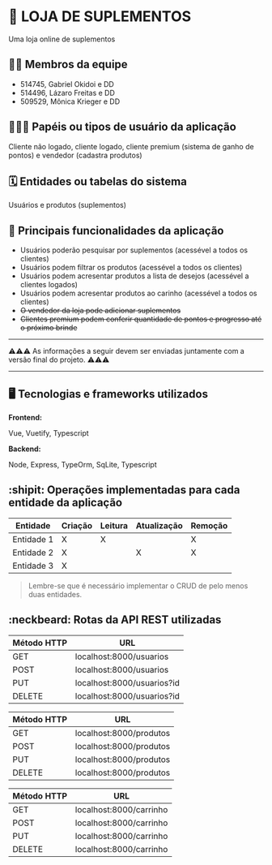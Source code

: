 # :checkered_flag: LOJA DE SUPLEMENTOS

Uma loja online de suplementos

## :technologist: Membros da equipe

- 514745, Gabriel Okidoi e DD
- 514496, Lázaro Freitas e DD
- 509529, Mônica Krieger e DD

## :people_holding_hands: Papéis ou tipos de usuário da aplicação

Cliente não logado, cliente logado, cliente premium (sistema de ganho de pontos) e vendedor (cadastra produtos)

## :spiral_calendar: Entidades ou tabelas do sistema

Usuários e produtos (suplementos)

## :triangular_flag_on_post:	 Principais funcionalidades da aplicação

- Usuários poderão pesquisar por suplementos (acessével a todos os clientes)
- Usuários podem filtrar os produtos (acessével a todos os clientes)
- Usuários podem acresentar produtos a lista de desejos (acessével a clientes logados)
- Usuários podem acresentar produtos ao carinho (acessével a todos os clientes)
- ~~O vendedor da loja pode adicionar suplementos~~
- ~~Clientes premium podem conferir quantidade de pontos e progresso até o próximo brinde~~

----

:warning::warning::warning: As informações a seguir devem ser enviadas juntamente com a versão final do projeto. :warning::warning::warning:


----

## :desktop_computer: Tecnologias e frameworks utilizados

**Frontend:**

Vue, Vuetify, Typescript

**Backend:**

Node, Express, TypeOrm, SqLite, Typescript


## :shipit: Operações implementadas para cada entidade da aplicação


| Entidade| Criação | Leitura | Atualização | Remoção |
| --- | --- | --- | --- | --- |
| Entidade 1 | X |  X  |  | X |
| Entidade 2 | X |    |  X | X |
| Entidade 3 | X |    |  |  |

> Lembre-se que é necessário implementar o CRUD de pelo menos duas entidades.

## :neckbeard: Rotas da API REST utilizadas

| Método HTTP | URL |
| --- | --- |
| GET | localhost:8000/usuarios
| POST | localhost:8000/usuarios
| PUT | localhost:8000/usuarios?id
| DELETE | localhost:8000/usuarios?id

| Método HTTP | URL |
| --- | --- |
| GET | localhost:8000/produtos
| POST | localhost:8000/produtos
| PUT | localhost:8000/produtos
| DELETE | localhost:8000/produtos

| Método HTTP | URL |
| --- | --- |
| GET | localhost:8000/carrinho
| POST | localhost:8000/carrinho
| PUT | localhost:8000/carrinho
| DELETE | localhost:8000/carrinho
